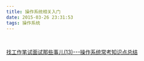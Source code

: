 ```yaml
---
title: 操作系统相关入门
date: 2015-03-26 23:31:53
tags: 操作系统
---
```


<br>


[找工作笔试面试那些事儿(13)---操作系统常考知识点总结](https://www.jianshu.com/p/98997fd3f52a)
